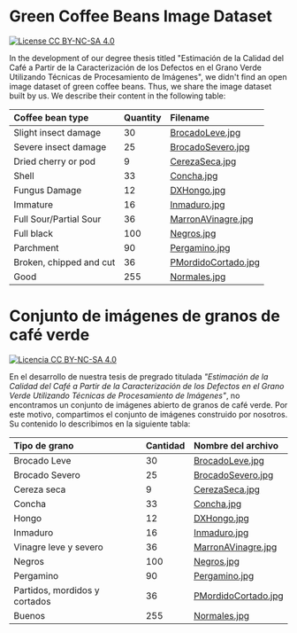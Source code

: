 # Green Coffee Beans Image Dataset

[![License CC BY-NC-SA 4.0](https://img.shields.io/badge/License-CC%20BY--NC--SA%204.0-blue)](https://creativecommons.org/licenses/by-nc-sa/4.0/)

In the development of our degree thesis titled "Estimación de la Calidad del Café a Partir de la Caracterización de los Defectos en el Grano Verde Utilizando Técnicas de Procesamiento de Imágenes", we didn't find an open image dataset of green coffee beans. Thus, we share the image dataset built by us. We describe their content in the following table:

|Coffee bean type|Quantity|Filename|
|:-------------|:------|:----------------|
|Slight insect damage|30|[BrocadoLeve.jpg](./ImageDataset/BrocadoLeve.jpg)|
|Severe insect damage|25|[BrocadoSevero.jpg](./ImageDataset/BrocadoSevero.jpg)|
|Dried cherry or pod|9|[CerezaSeca.jpg](./ImageDataset/CerezaSeca.jpg)|
|Shell|33|[Concha.jpg](./ImageDataset/Concha.jpg)|
|Fungus Damage|12|[DXHongo.jpg](./ImageDataset/DXHongo.jpg)|
|Immature|16|[Inmaduro.jpg](./ImageDataset/Inmaduro.jpg)|
|Full Sour/Partial Sour|36|[MarronAVinagre.jpg](./ImageDataset/MarronAVinagre.jpg)|
|Full black|100|[Negros.jpg](./ImageDataset/Negros.jpg)|
|Parchment|90|[Pergamino.jpg](./ImageDataset/Pergamino.jpg)|
|Broken, chipped and cut|36|[PMordidoCortado.jpg](./ImageDataset/BrocadoLeve.jpg)|
|Good|255|[Normales.jpg](./ImageDataset/Normales.jpg)|

# Conjunto de imágenes de granos de café verde

[![Licencia CC BY-NC-SA 4.0](https://img.shields.io/badge/Licencia-CC%20BY--NC--SA%204.0-blue)](https://creativecommons.org/licenses/by-nc-sa/4.0/)

En el desarrollo de nuestra tesis de pregrado titulada _"Estimación de la Calidad del Café a Partir de la Caracterización de los Defectos en el Grano Verde Utilizando Técnicas de Procesamiento de Imágenes"_, no encontramos un conjunto de imágenes abierto de granos de café verde. Por este motivo, compartimos el conjunto de imágenes construido por nosotros. Su contenido lo describimos en la siguiente tabla: 

|Tipo de grano|Cantidad|Nombre del archivo|
|:-------------|:------|:----------------|
|Brocado Leve|30|[BrocadoLeve.jpg](./ImageDataset/BrocadoLeve.jpg)|
|Brocado Severo|25|[BrocadoSevero.jpg](./ImageDataset/BrocadoSevero.jpg)|
|Cereza seca|9|[CerezaSeca.jpg](./ImageDataset/CerezaSeca.jpg)|
|Concha|33|[Concha.jpg](./ImageDataset/Concha.jpg)|
|Hongo|12|[DXHongo.jpg](./ImageDataset/DXHongo.jpg)|
|Inmaduro|16|[Inmaduro.jpg](./ImageDataset/Inmaduro.jpg)|
|Vinagre leve y severo|36|[MarronAVinagre.jpg](./ImageDataset/MarronAVinagre.jpg)|
|Negros|100|[Negros.jpg](./ImageDataset/Negros.jpg)|
|Pergamino|90|[Pergamino.jpg](./ImageDataset/Pergamino.jpg)|
|Partidos, mordidos y cortados|36|[PMordidoCortado.jpg](./ImageDataset/BrocadoLeve.jpg)|
|Buenos|255|[Normales.jpg](./ImageDataset/Normales.jpg)|